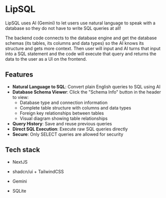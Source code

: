 # LipSQL

LipSQL uses AI (Gemini) to let users use natural language to speak with a database so they do not have to write SQL queries at all!

The backend code connects to the database engine and get the database schemas (its tables, its columns and data types) so the AI knows its structure and gets more context. Then user will input and AI turns that input into a SQL statement and the code will execute that query and returns the data to the user as a UI on the frontend.

## Features

-   **Natural Language to SQL**: Convert plain English queries to SQL using AI
-   **Database Schema Viewer**: Click the "Schema Info" button in the header to view:
    -   Database type and connection information
    -   Complete table structure with columns and data types
    -   Foreign key relationships between tables
    -   Visual diagram showing table relationships
-   **Query History**: Save and reuse previous queries
-   **Direct SQL Execution**: Execute raw SQL queries directly
-   **Secure**: Only SELECT queries are allowed for security

## Tech stack

-   NextJS

-   shadcn/ui + TailwindCSS

-   Gemini

-   SQLite
